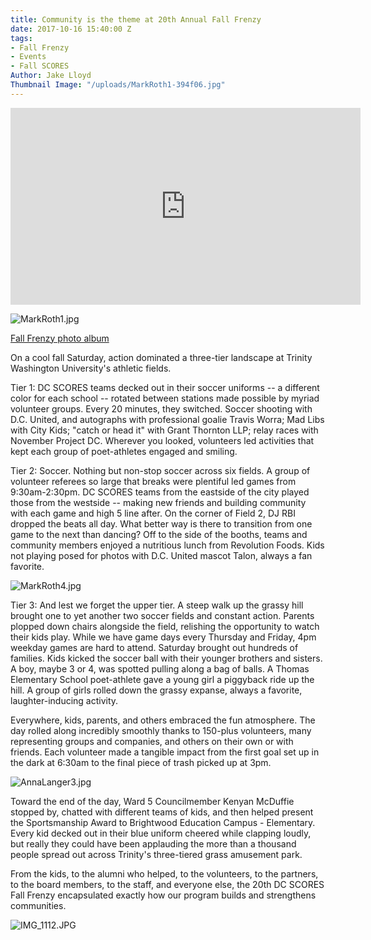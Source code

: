 ```yaml
---
title: Community is the theme at 20th Annual Fall Frenzy
date: 2017-10-16 15:40:00 Z
tags:
- Fall Frenzy
- Events
- Fall SCORES
Author: Jake Lloyd
Thumbnail Image: "/uploads/MarkRoth1-394f06.jpg"
---
```


<iframe width="560" height="315" src="https://www.youtube.com/embed/NbkbBe-Nnz8" frameborder="0" allowfullscreen></iframe>

![MarkRoth1.jpg](/uploads/MarkRoth1.jpg)

[Fall Frenzy photo album](http://bit.ly/FallFrenzy17photos)

On a cool fall Saturday, action dominated a three-tier landscape at Trinity Washington University's athletic fields.

Tier 1: DC SCORES teams decked out in their soccer uniforms -- a different color for each school -- rotated between stations made possible by myriad volunteer groups. Every 20 minutes, they switched. Soccer shooting with D.C. United, and autographs with professional goalie Travis Worra; Mad Libs with City Kids; "catch or head it" with Grant Thornton LLP; relay races with November Project DC. Wherever you looked, volunteers led activities that kept each group of poet-athletes engaged and smiling.


Tier 2: Soccer. Nothing but non-stop soccer across six fields. A group of volunteer referees so large that breaks were plentiful led games from 9:30am-2:30pm. DC SCORES teams from the eastside of the city played those from the westside -- making new friends and building community with each game and high 5 line after. On the corner of Field 2, DJ RBI dropped the beats all day. What better way is there to transition from one game to the next than dancing? Off to the side of the booths, teams and community members enjoyed a nutritious lunch from Revolution Foods. Kids not playing posed for photos with D.C. United mascot Talon, always a fan favorite.

![MarkRoth4.jpg](/uploads/MarkRoth4.jpg)

Tier 3: And lest we forget the upper tier. A steep walk up the grassy hill brought one to yet another two soccer fields and constant action. Parents plopped down chairs alongside the field, relishing the opportunity to watch their kids play. While we have game days every Thursday and Friday, 4pm weekday games are hard to attend. Saturday brought out hundreds of families. Kids kicked the soccer ball with their younger brothers and sisters. A boy, maybe 3 or 4, was spotted pulling along a bag of balls. A Thomas Elementary School poet-athlete gave a young girl a piggyback ride up the hill. A group of girls rolled down the grassy expanse, always a favorite, laughter-inducing activity.

Everywhere, kids, parents, and others embraced the fun atmosphere. The day rolled along incredibly smoothly thanks to 150-plus volunteers, many representing groups and companies, and others on their own or with friends. Each volunteer made a tangible impact from the first goal set up in the dark at 6:30am to the final piece of trash picked up at 3pm.

![AnnaLanger3.jpg](/uploads/AnnaLanger3.jpg)

Toward the end of the day, Ward 5 Councilmember Kenyan McDuffie stopped by, chatted with different teams of kids, and then helped present the Sportsmanship Award to Brightwood Education Campus - Elementary. Every kid decked out in their blue uniform cheered while clapping loudly, but really they could have been applauding the more than a thousand people spread out across Trinity's three-tiered grass amusement park.

From the kids, to the alumni who helped, to the volunteers, to the partners, to the board members, to the staff, and everyone else, the 20th DC SCORES Fall Frenzy encapsulated exactly how our program builds and strengthens communities.

![IMG_1112.JPG](/uploads/IMG_1112.JPG)